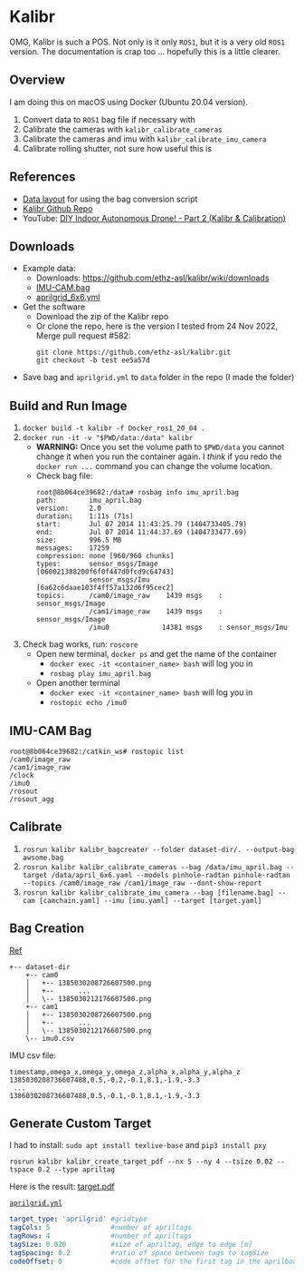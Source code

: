 # Kalibr

OMG, Kalibr is such a POS. Not only is it only `ROS1`, but it is a very old 
`ROS1` version. The documentation is crap too ... hopefully this is a little 
clearer.

## Overview

I am doing this on macOS using Docker (Ubuntu 20.04 version).

1. Convert data to `ROS1` bag file if necessary with
1. Calibrate the cameras with `kalibr_calibrate_cameras`
1. Calibrate the cameras and imu with `kalibr_calibrate_imu_camera`
1. Calibrate rolling shutter, not sure how useful this is

## References

- [Data layout](https://github.com/ethz-asl/kalibr/wiki/bag-format) for using the bag conversion script
- [Kalibr Github Repo](https://github.com/ethz-asl/kalibr)
- YouTube: [DIY Indoor Autonomous Drone! - Part 2 (Kalibr & Calibration)](https://www.youtube.com/watch?app=desktop&v=puNXsnrYWTY)

## Downloads

- Example data:
  - Downloads: https://github.com/ethz-asl/kalibr/wiki/downloads
  - [IMU-CAM.bag](https://drive.google.com/file/d/1dHkfsPBzUbnoyXpmiGxSQiqt4hrPXF2z/view?usp=sharing)
  - [aprilgrid_6x6.yml](https://drive.google.com/file/d/10zw3LvCDvXYyTQje4Gt4vzJMMYOuGsma/view?usp=sharing)
- Get the software
  - Download the zip of the Kalibr repo
  - Or clone the repo, here is the version I tested from 24 Nov 2022, Merge pull request #582:
    ```
    git clone https://github.com/ethz-asl/kalibr.git
    git checkout -b test ee5a57d
    ```
- Save bag and `aprilgrid.yml` to `data` folder in the repo (I made the folder) 

## Build and Run Image

1. `docker build -t kalibr -f Docker_ros1_20_04 .`
1. `docker run -it -v "$PWD/data:/data" kalibr`
    - **WARNING:** Once you set the volume path to `$PWD/data` you cannot
      change it when you run the container again. I *think* if you redo the
      `docker run ...` command you can change the volume location.
    - Check bag file: 
        ```
        root@8b064ce39682:/data# rosbag info imu_april.bag
        path:        imu_april.bag
        version:     2.0
        duration:    1:11s (71s)
        start:       Jul 07 2014 11:43:25.79 (1404733405.79)
        end:         Jul 07 2014 11:44:37.69 (1404733477.69)
        size:        996.5 MB
        messages:    17259
        compression: none [960/960 chunks]
        types:       sensor_msgs/Image [060021388200f6f0f447d0fcd9c64743]
                     sensor_msgs/Imu   [6a62c6daae103f4ff57a132d6f95cec2]
        topics:      /cam0/image_raw    1439 msgs    : sensor_msgs/Image
                     /cam1/image_raw    1439 msgs    : sensor_msgs/Image
                     /imu0             14381 msgs    : sensor_msgs/Imu
        ```
1. Check bag works, run: `roscore`
    - Open new terminal, `docker ps` and get the name of the container
        - `docker exec -it <container_name> bash` will log you in
        - `rosbag play imu_april.bag`
    - Open another terminal
        - `docker exec -it <container_name> bash` will log you in
        - `rostopic echo /imu0`

## IMU-CAM Bag

```
root@8b064ce39682:/catkin_ws# rostopic list
/cam0/image_raw
/cam1/image_raw
/clock
/imu0
/rosout
/rosout_agg
```

## Calibrate

1. `rosrun kalibr kalibr_bagcreater --folder dataset-dir/. --output-bag awsome.bag`
1. `rosrun kalibr kalibr_calibrate_cameras --bag /data/imu_april.bag --target /data/april_6x6.yaml --models pinhole-radtan pinhole-radtan --topics /cam0/image_raw /cam1/image_raw --dont-show-report`
2. `rosrun kalibr kalibr_calibrate_imu_camera --bag [filename.bag] --cam [camchain.yaml] --imu [imu.yaml] --target [target.yaml]`

## Bag Creation 

[Ref](https://github.com/ethz-asl/kalibr/wiki/bag-format)

```
+-- dataset-dir
    +-- cam0
    │   +-- 1385030208726607500.png
    │   +--      ...
    │   \-- 1385030212176607500.png
    +-- cam1
    │   +-- 1385030208726607500.png
    │   +--      ...
    │   \-- 1385030212176607500.png
    \-- imu0.csv
```
IMU csv file:

```
timestamp,omega_x,omega_y,omega_z,alpha_x,alpha_y,alpha_z
1385030208736607488,0.5,-0.2,-0.1,8.1,-1.9,-3.3
 ...
1386030208736607488,0.5,-0.1,-0.1,8.1,-1.9,-3.3
```

## Generate Custom Target

I had to install: `sudo apt install texlive-base` and `pip3 install pxy`

```
rosrun kalibr kalibr_create_target_pdf --nx 5 --ny 4 --tsize 0.02 --tspace 0.2 --type apriltag
```

Here is the result: [target.pdf](target.pdf)

[`aprilgrid.yml`](aprilgrid.yml)

```yaml
target_type: 'aprilgrid' #gridtype
tagCols: 5               #number of apriltags
tagRows: 4               #number of apriltags
tagSize: 0.020           #size of apriltag, edge to edge [m]
tagSpacing: 0.2          #ratio of space between tags to tagSize
codeOffset: 0            #code offset for the first tag in the aprilboard
```
